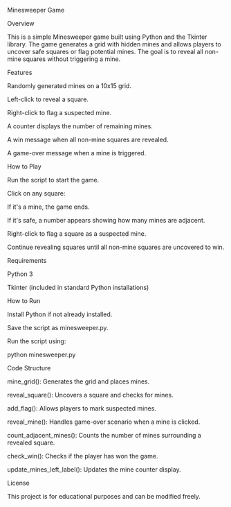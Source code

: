 Minesweeper Game

Overview

This is a simple Minesweeper game built using Python and the Tkinter library. The game generates a grid with hidden mines and allows players to uncover safe squares or flag potential mines. The goal is to reveal all non-mine squares without triggering a mine.

Features

Randomly generated mines on a 10x15 grid.

Left-click to reveal a square.

Right-click to flag a suspected mine.

A counter displays the number of remaining mines.

A win message when all non-mine squares are revealed.

A game-over message when a mine is triggered.

How to Play

Run the script to start the game.

Click on any square:

If it's a mine, the game ends.

If it's safe, a number appears showing how many mines are adjacent.

Right-click to flag a square as a suspected mine.

Continue revealing squares until all non-mine squares are uncovered to win.

Requirements

Python 3

Tkinter (included in standard Python installations)

How to Run

Install Python if not already installed.

Save the script as minesweeper.py.

Run the script using:

python minesweeper.py

Code Structure

mine_grid(): Generates the grid and places mines.

reveal_square(): Uncovers a square and checks for mines.

add_flag(): Allows players to mark suspected mines.

reveal_mine(): Handles game-over scenario when a mine is clicked.

count_adjacent_mines(): Counts the number of mines surrounding a revealed square.

check_win(): Checks if the player has won the game.

update_mines_left_label(): Updates the mine counter display.

License

This project is for educational purposes and can be modified freely.
